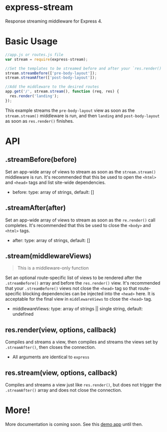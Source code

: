 # express-stream

Response streaming middleware for Express 4.

# Basic Usage

```javascript
//app.js or routes.js file
var stream = require(express-stream);

//Set the templates to be streamed before and after your `res.render()` call
stream.streamBefore(['pre-body-layout']);
stream.streamAfter(['post-body-layout']);

//Add the middleware to the desired routes
app.get('/', stream.stream(), function (req, res) {
  res.render('landing');
});
```

This example streams the `pre-body-layout` view as soon as the `stream.stream()` middleware is run, and then `landing` and `post-body-layout` as soon as `res.render()` finishes.

# API

## .streamBefore(before)

Set an app-wide array of views to stream as soon as the `stream.stream()` middleware is run. It's recommended that this be used to open the `<html>` and `<head>` tags and list site-wide dependencies.

* before: type: array of strings, default: []

## .streamAfter(after)

Set an app-wide array of views to stream as soon as the `re.render()` call completes. It's recommended that this be used to close the `<body>` and `<html>` tags.

* after: type: array of strings, default: []

## .stream(middlewareViews)

> This is a middleware-only function

Set an optional route-specific list of views to be rendered after the `.streamBefore()` array and before the `res.render()` view. It's recommended that your `.streamBefore()` views not close the `<head>` tag so that route-specific blocking dependencies can be injected into the `<head>` here. It is acceptable for the final view in `middlewareViews` to close the `<head>` tag.

* middlewareViews: type: array of strings || single string, default: undefined

## res.render(view, options, callback)

Compiles and streams a view, then compiles and streams the views set by `.streamAfter()`, then closes the connection.

* All arguments are identical to `express`

## res.stream(view, options, callback)

Compiles and streams a view just like `res.render()`, but does not trigger the `.streamAfter()` array and does not close the connection.



# More!

More documentation is coming soon. See this [demo app](https://express-stream-demo.herokuapp.com/) until then.
